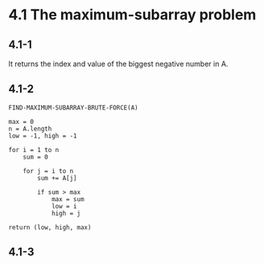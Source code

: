 # 4.1 The maximum-subarray problem
## 4.1-1
It returns the index and value of the biggest negative number in A.

## 4.1-2
```
FIND-MAXIMUM-SUBARRAY-BRUTE-FORCE(A)

max = 0
n = A.length
low = -1, high = -1

for i = 1 to n
    sum = 0

    for j = i to n
        sum += A[j]

        if sum > max
            max = sum
            low = i
            high = j

return (low, high, max)
```

## 4.1-3

